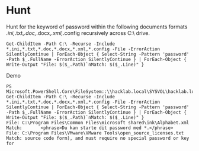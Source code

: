# Hunt


Hunt for the keyword of password within the following documents formats *.ini,*.txt,*.doc,*.docx,*.xml,*.config recursively across C:\ drive.

```
Get-ChildItem -Path C:\ -Recurse -Include *.ini,*.txt,*.doc,*.docx,*.xml,*.config -File -ErrorAction SilentlyContinue | ForEach-Object { Select-String -Pattern 'password' -Path $_.FullName -ErrorAction SilentlyContinue } | ForEach-Object { Write-Output "File: $($_.Path)`nMatch: $($_.Line)" }
```
Demo

```
PS Microsoft.PowerShell.Core\FileSystem::\\hacklab.local\SYSVOL\hacklab.local> Get-ChildItem -Path C:\ -Recurse -Include *.ini,*.txt,*.doc,*.docx,*.xml,*.config -File -ErrorAction SilentlyContinue | ForEach-Object { Select-String -Pattern 'password' -Path $_.FullName -ErrorAction SilentlyContinue } | ForEach-Object { Write-Output "File: $($_.Path)`nMatch: $($_.Line)" }
File: C:\Program Files\Common Files\microsoft shared\ink\Alphabet.xml
Match:       <phrase>Du kan starte dit password med *.</phrase>
File: C:\Program Files\VMware\VMware Tools\open_source_licenses.txt
Match: source code form), and must require no special password or key for

```

